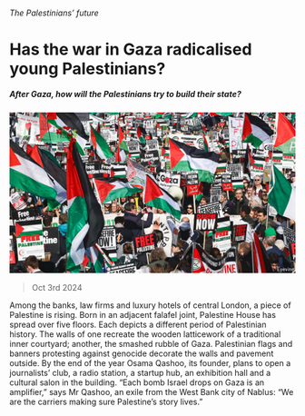 ###### The Palestinians’ future

# Has the war in Gaza radicalised young Palestinians? 

##### After Gaza, how will the Palestinians try to build their state? 

![image](images/20241005_FBP008.jpg) 

> Oct 3rd 2024 

Among the banks, law firms and luxury hotels of central London, a piece of Palestine is rising. Born in an adjacent falafel joint, Palestine House has spread over five floors. Each depicts a different period of Palestinian history. The walls of one recreate the wooden latticework of a traditional inner courtyard; another, the smashed rubble of Gaza. Palestinian flags and banners protesting against genocide decorate the walls and pavement outside. By the end of the year Osama Qashoo, its founder, plans to open a journalists’ club, a radio station, a startup hub, an exhibition hall and a cultural salon in the building. “Each bomb Israel drops on Gaza is an amplifier,” says Mr Qashoo, an exile from the West Bank city of Nablus: “We are the carriers making sure Palestine’s story lives.”

